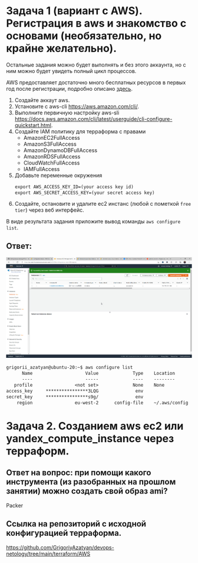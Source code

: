 # Задача 1 (вариант с AWS). Регистрация в aws и знакомство с основами (необязательно, но крайне желательно).

Остальные задания можно будет выполнять и без этого аккаунта, но с ним можно будет увидеть полный цикл процессов. 

AWS предоставляет достаточно много бесплатных ресурсов в первых год после регистрации, подробно описано [здесь](https://aws.amazon.com/free/).
1. Создайте аккаут aws.
1. Установите c aws-cli https://aws.amazon.com/cli/.
1. Выполните первичную настройку aws-sli https://docs.aws.amazon.com/cli/latest/userguide/cli-configure-quickstart.html.
1. Создайте IAM политику для терраформа c правами
    * AmazonEC2FullAccess
    * AmazonS3FullAccess
    * AmazonDynamoDBFullAccess
    * AmazonRDSFullAccess
    * CloudWatchFullAccess
    * IAMFullAccess
1. Добавьте переменные окружения 
    ```
    export AWS_ACCESS_KEY_ID=(your access key id)
    export AWS_SECRET_ACCESS_KEY=(your secret access key)
    ```
1. Создайте, остановите и удалите ec2 инстанс (любой с пометкой `free tier`) через веб интерфейс. 

В виде результата задания приложите вывод команды `aws configure list`.

## Ответ:

![](https://github.com/GrigoriyAzatyan/devops-netology/blob/main/aws.jpg)

```
grigorii_azatyan@ubuntu-20:~$ aws configure list
      Name                    Value             Type    Location
      ----                    -----             ----    --------
   profile                <not set>             None    None
access_key     ****************3LQG              env
secret_key     ****************s9g/              env
    region                eu-west-2      config-file    ~/.aws/config
```


# Задача 2. Созданием aws ec2 или yandex_compute_instance через терраформ. 

## Ответ на вопрос: при помощи какого инструмента (из разобранных на прошлом занятии) можно создать свой образ ami?
Packer

## Ссылка на репозиторий с исходной конфигурацией терраформа.  
https://github.com/GrigoriyAzatyan/devops-netology/tree/main/terraform/AWS

